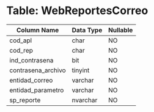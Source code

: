 # Table: WebReportesCorreo

| Column Name | Data Type | Nullable |
|-------------|-----------|----------|
| cod_apl | char | NO |
| cod_rep | char | NO |
| ind_contrasena | bit | NO |
| contrasena_archivo | tinyint | NO |
| entidad_correo | varchar | NO |
| entidad_parametro | varchar | NO |
| sp_reporte | nvarchar | NO |

